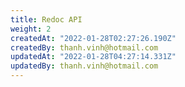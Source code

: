```yaml
---
title: Redoc API
weight: 2
createdAt: "2022-01-28T02:27:26.190Z"
createdBy: thanh.vinh@hotmail.com
updatedAt: "2022-01-28T04:27:14.331Z"
updatedBy: thanh.vinh@hotmail.com
---
```


